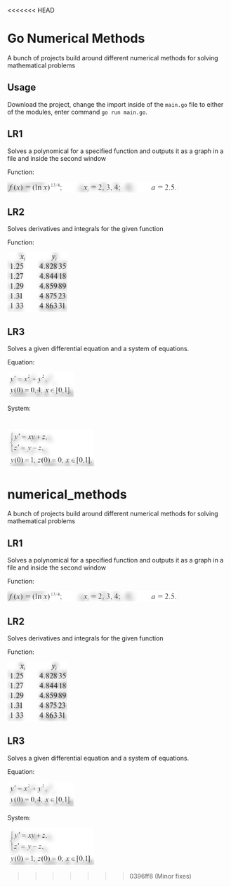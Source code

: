 <<<<<<< HEAD
# Go Numerical Methods
A bunch of projects build around different numerical methods for solving mathematical problems

## Usage

Download the project, change the import inside of the `main.go` file to either of the modules, enter command `go run main.go`.

## LR1
Solves a polynomical for a specified function and outputs it as a graph in a file and inside the second window

Function: 

![Given function for LR1](./images/function_lr1.png?raw=true)


## LR2
Solves derivatives and integrals for the given function

Function: 

![Given function for LR2](./images/function_lr2.png?raw=true)


## LR3
Solves a given differential equation and a system of equations.

Equation:

![Given equation for LR3](./images/expression_lr3.png?raw=true)

System:

![Given equation for LR3](./images/system_lr3.png?raw=true)
=======
# numerical_methods
A bunch of projects build around different numerical methods for solving mathematical problems


## LR1
Solves a polynomical for a specified function and outputs it as a graph in a file and inside the second window

Function: 

![Given function for LR1](./images/function_lr1.png?raw=true)


## LR2
Solves derivatives and integrals for the given function

Function: 

![Given function for LR2](./images/function_lr2.png?raw=true)


## LR3
Solves a given differential equation and a system of equations.

Equation:

![Given equation for LR3](./images/expression_lr3.png?raw=true)

System:

![Given equation for LR3](./images/system_lr3.png?raw=true)
>>>>>>> 0396ff8 (Minor fixes)
